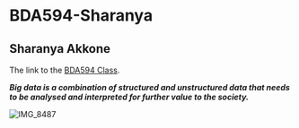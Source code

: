 # BDA594-Sharanya
## Sharanya Akkone
The link to the [BDA594 Class](https://sdsu.instructure.com/courses/113151).

***Big data is a combination of structured and unstructured data that needs to be analysed and interpreted for further value to the society.***

![IMG_8487](https://user-images.githubusercontent.com/64728394/187049952-fcba76af-dd07-4da7-90c6-3e9736997c55.jpg)
